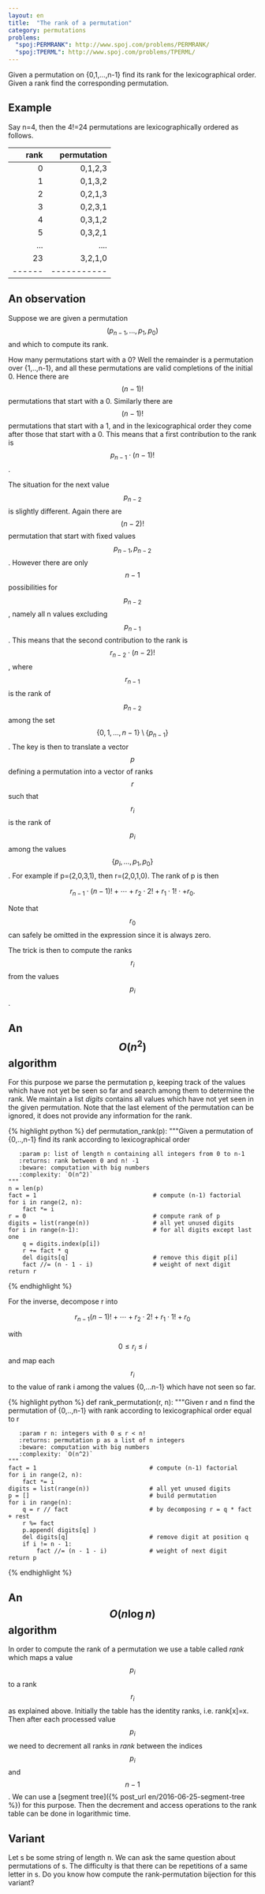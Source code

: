 ```yaml
---
layout: en
title:  "The rank of a permutation"
category: permutations
problems:
  "spoj:PERMRANK": http://www.spoj.com/problems/PERMRANK/
  "spoj:TPERML": http://www.spoj.com/problems/TPERML/
---
```


Given a permutation on {0,1,...,n-1} find its rank for the lexicographical order. Given a rank find the corresponding permutation.

## Example

Say n=4, then the 4!=24 permutations are lexicographically ordered as follows.

|  rank | permutation |
| -----:| -----------:|
|     0 | 0,1,2,3     |
|     1 | 0,1,3,2     |
|     2 | 0,2,1,3     |
|     3 | 0,2,3,1     |
|     4 | 0,3,1,2     |
|     5 | 0,3,2,1     |
|   ... | ....        |
|    23 | 3,2,1,0     |
| ------| ----------- |

## An observation

Suppose we are given a permutation $$(p_{n-1},\ldots,p_1,p_0)$$ and which to compute its rank.

How many permutations start with a 0? Well the remainder is a permutation over {1,..,n-1}, and all these permutations are valid completions of the initial 0. Hence there are $$(n-1)!$$ permutations that start with a 0.  Similarly there are $$(n-1)!$$ permutations that start with a 1, and in the lexicographical order they come after those that start with a 0.  This means that a first contribution to the rank is $$p_{n-1} \cdot (n-1)!$$.

The situation for the next value $$p_{n-2}$$ is slightly different. Again there are $$(n-2)!$$ permutation that start with fixed values $$p_{n-1},p_{n-2}$$.  However there are only $$n-1$$ possibilities for $$p_{n-2}$$, namely all n values excluding $$p_{n-1}$$.  This means that the second contribution to the rank is $$r_{n-2} \cdot (n-2)!$$, where $$r_{n-1}$$ is the rank of $$p_{n-2}$$ among the set $$\{0,1,\ldots,n-1\} \setminus \{p_{n-1}\}$$.  The key is then to translate a vector $$p$$ defining a permutation into a vector of ranks $$r$$ such that $$r_i$$ is the rank of $$p_i$$ among the values $$\{p_{i},\ldots,p_1,p_0\}$$.  For example if p=(2,0,3,1), then r=(2,0,1,0).  The rank of p is then

$$r_{n-1} \cdot (n-1)! + \cdots + r_2 \cdot 2! +  r_1 \cdot 1! \cdot + r_0.$$

Note that $$r_0$$ can safely be omitted in the expression since it is always zero.

The trick is then to compute the ranks $$r_i$$ from the values $$p_i$$.

## An $$O(n^2)$$ algorithm

For this purpose we parse the permutation p, keeping track of the values which have not yet be seen so far and search among them to determine the rank.  We maintain a list *digits* contains all values which have not yet seen in the given permutation.  Note that the last element of the permutation can be ignored, it does not provide any information for the rank.


{% highlight python %}
def permutation_rank(p):
    """Given a permutation of {0,..,n-1} find its rank according to lexicographical order

       :param p: list of length n containing all integers from 0 to n-1
       :returns: rank between 0 and n! -1
       :beware: computation with big numbers
       :complexity: `O(n^2)`
    """
    n = len(p)
    fact = 1                                 # compute (n-1) factorial
    for i in range(2, n):
        fact *= i
    r = 0                                    # compute rank of p
    digits = list(range(n))                  # all yet unused digits
    for i in range(n-1):                     # for all digits except last one
        q = digits.index(p[i])
        r += fact * q
        del digits[q]                        # remove this digit p[i]
        fact //= (n - 1 - i)                 # weight of next digit
    return r
{% endhighlight %}

For the inverse, decompose r into

$$ r_{n-1} (n-1)! + \cdots +  r_2 \cdot 2! + r_1 \cdot 1! + r_0$$

with $$0\leq r_i \leq i$$
and map each $$r_i$$ to the value of rank i among the values {0,...n-1} which have not seen so far.

{% highlight python %}
def rank_permutation(r, n):
    """Given r and n find the permutation of {0,..,n-1} with rank according to lexicographical order equal to r

       :param r n: integers with 0 ≤ r < n!
       :returns: permutation p as a list of n integers
       :beware: computation with big numbers
       :complexity: `O(n^2)`
    """
    fact = 1                                # compute (n-1) factorial
    for i in range(2, n):
        fact *= i
    digits = list(range(n))                 # all yet unused digits
    p = []                                  # build permutation
    for i in range(n):
        q = r // fact                       # by decomposing r = q * fact + rest
        r %= fact
        p.append( digits[q] )
        del digits[q]                       # remove digit at position q
        if i != n - 1:
            fact //= (n - 1 - i)            # weight of next digit
    return p
{% endhighlight %}


## An $$O(n \log n)$$ algorithm

In order to compute the rank of a permutation we use a table called *rank* which maps a value $$p_i$$ to a rank $$r_i$$ as explained above. Initially the table has the identity ranks, i.e. rank[x]=x.  Then after each processed value $$p_i$$ we need to decrement all ranks in *rank* between the indices $$p_i$$ and $$n-1$$.  We can use a [segment tree]({% post_url en/2016-06-25-segment-tree %}) for this purpose.  Then the decrement and access operations to the rank table can be done in logarithmic time.

## Variant

Let s be some string of length n. We can ask the same question about permutations of s.  The difficulty is that there can be repetitions of a same letter in s.  Do you know how compute the rank-permutation bijection for this variant?

